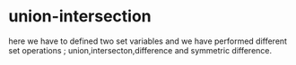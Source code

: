 # union-intersection
here we have to defined two set variables and we have performed different set operations ; union,intersecton,difference and symmetric difference.

